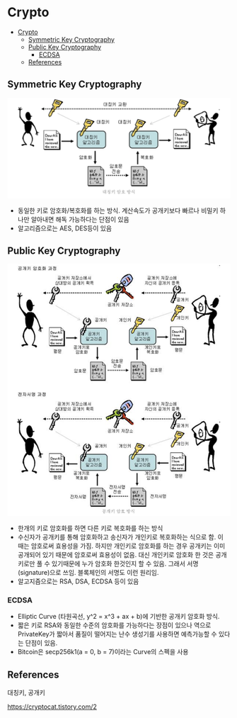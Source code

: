 # Crypto

- [Crypto](#crypto)
  - [Symmetric Key Cryptography](#symmetric-key-cryptography)
  - [Public Key Cryptography](#public-key-cryptography)
    - [ECDSA](#ecdsa)
  - [References](#references)

## Symmetric Key Cryptography

![symmetric-key-cryptography](./img/symmetric-key-cryptography.png)

- 동일한 키로 암호화/복호화를 하는 방식. 계산속도가 공개키보다 빠르나 비밀키 하나만 알아내면 해독 가능하다는 단점이 있음
- 알고리즘으로는 AES, DES등이 있음

## Public Key Cryptography

![public-key-cryptography](./img/public-key-cryptography.png)

- 한개의 키로 암호화를 하면 다른 키로 복호화를 하는 방식
- 수신자가 공개키를 통해 암호화하고 송신자가 개인키로 복호화하는 식으로 함. 이 때는 암호로써 효용성을 가짐. 하지만 개인키로 암호화를 하는 경우 공개키는 이미 공개되어 있기 때문에 암호로써 효용성이 없음. 대신 개인키로 암호화 한 것은 공개키로만 풀 수 있기때문에 누가 암호화 한것인지 할 수 있음. 그래서 서명 (signature)으로 쓰임. 블록체인의 서명도 이런 원리임.
- 알고지즘으로는 RSA, DSA, ECDSA 등이 있음

### ECDSA

- Elliptic Curve (타원곡선, y^2 = x^3 + ax + b)에 기반한 공개키 암호화 방식.
- 짧은 키로 RSA와 동일한 수준의 암호화를 가능하다는 장점이 있으나 역으로 PrivateKey가 짧아서 품질이 떨어지는 난수 생성기를 사용하면 예측가능할 수 있다는 단점이 있음.
- Bitcoin은 secp256k1(a = 0, b = 7)이라는 Curve의 스펙을 사용

## References

대칭키, 공개키

https://cryptocat.tistory.com/2